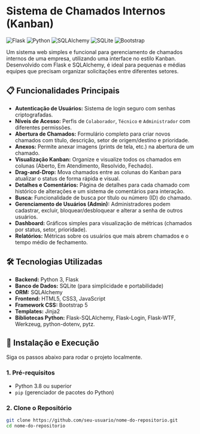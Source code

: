 # Sistema de Chamados Internos (Kanban)

![Flask](https://img.shields.io/badge/Flask-000000?style=for-the-badge&logo=flask&logoColor=white)
![Python](https://img.shields.io/badge/Python-3776AB?style=for-the-badge&logo=python&logoColor=white)
![SQLAlchemy](https://img.shields.io/badge/SQLAlchemy-D71F00?style=for-the-badge&logo=sqlalchemy&logoColor=white)
![SQLite](https://img.shields.io/badge/SQLite-003B57?style=for-the-badge&logo=sqlite&logoColor=white)
![Bootstrap](https://img.shields.io/badge/Bootstrap-563D7C?style=for-the-badge&logo=bootstrap&logoColor=white)

Um sistema web simples e funcional para gerenciamento de chamados internos de uma empresa, utilizando uma interface no estilo Kanban. Desenvolvido com Flask e SQLAlchemy, é ideal para pequenas e médias equipes que precisam organizar solicitações entre diferentes setores.

## 📋 Funcionalidades Principais

-   **Autenticação de Usuários:** Sistema de login seguro com senhas criptografadas.
-   **Níveis de Acesso:** Perfis de `Colaborador`, `Técnico` e `Administrador` com diferentes permissões.
-   **Abertura de Chamados:** Formulário completo para criar novos chamados com título, descrição, setor de origem/destino e prioridade.
-   **Anexos:** Permite anexar imagens (prints de tela, etc.) na abertura de um chamado.
-   **Visualização Kanban:** Organize e visualize todos os chamados em colunas (Aberto, Em Atendimento, Resolvido, Fechado).
-   **Drag-and-Drop:** Mova chamados entre as colunas do Kanban para atualizar o status de forma rápida e visual.
-   **Detalhes e Comentários:** Página de detalhes para cada chamado com histórico de alterações e um sistema de comentários para interação.
-   **Busca:** Funcionalidade de busca por título ou número (ID) do chamado.
-   **Gerenciamento de Usuários (Admin):** Administradores podem cadastrar, excluir, bloquear/desbloquear e alterar a senha de outros usuários.
-   **Dashboard:** Gráficos simples para visualização de métricas (chamados por status, setor, prioridade).
-   **Relatórios:** Métricas sobre os usuários que mais abrem chamados e o tempo médio de fechamento.

## 🛠️ Tecnologias Utilizadas

-   **Backend:** Python 3, Flask
-   **Banco de Dados:** SQLite (para simplicidade e portabilidade)
-   **ORM:** SQLAlchemy
-   **Frontend:** HTML5, CSS3, JavaScript
-   **Framework CSS:** Bootstrap 5
-   **Templates:** Jinja2
-   **Bibliotecas Python:** Flask-SQLAlchemy, Flask-Login, Flask-WTF, Werkzeug, python-dotenv, pytz.

## 🚀 Instalação e Execução

Siga os passos abaixo para rodar o projeto localmente.

### 1. Pré-requisitos

-   Python 3.8 ou superior
-   `pip` (gerenciador de pacotes do Python)

### 2. Clone o Repositório

```bash
git clone https://github.com/seu-usuario/nome-do-repositorio.git
cd nome-do-repositorio
